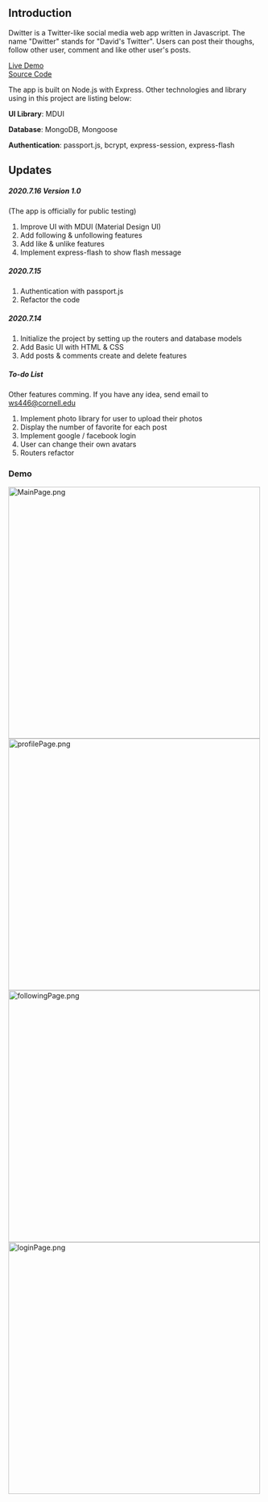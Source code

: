 ## Introduction

Dwitter is a Twitter-like social media web app written in Javascript. The name "Dwitter" stands for "David's Twitter". Users can post their thoughs, follow other user, comment and like other user's posts.

[Live Demo](http://app.david916.com:3000)  
[Source Code](https://github.com/fssongwei/Dwitter)

The app is built on Node.js with Express. Other technologies and library using in this project are listing below: 

**UI Library**: MDUI

**Database**: MongoDB, Mongoose

**Authentication**: passport.js, bcrypt, express-session, express-flash



## Updates

##### 2020.7.16 Version 1.0

(The app is officially for public testing)

1. Improve UI with MDUI (Material Design UI)
2. Add following & unfollowing features
3. Add like & unlike features
4. Implement express-flash to show flash message



##### 2020.7.15

1. Authentication with passport.js
2. Refactor the code



##### 2020.7.14

1. Initialize the project by setting up the routers and database models
2. Add Basic UI with HTML & CSS
3. Add posts & comments create and delete features



##### To-do List

Other features comming. If you have any idea, send email to ws446@cornell.edu

1. Implement photo library for user to upload their photos
2. Display the number of favorite for each post
3. Implement google / facebook login
4. User can change their own avatars
5. Routers refactor



### Demo
<img src="https://i.loli.net/2020/07/19/Fzc5LiMEWo4Z32O.png" alt="MainPage.png" style="height: 500px;" /><img src="https://i.loli.net/2020/07/19/r6ZmgcyPYRt4i89.png" alt="profilePage.png" style="height: 500px;" />
<img src="https://i.loli.net/2020/07/19/3LxnoeavjfT89qH.png" alt="followingPage.png" style="height: 500px;" /><img src="https://i.loli.net/2020/07/19/fuabQnrldK9Pze5.png" alt="loginPage.png" style="height: 500px;" />